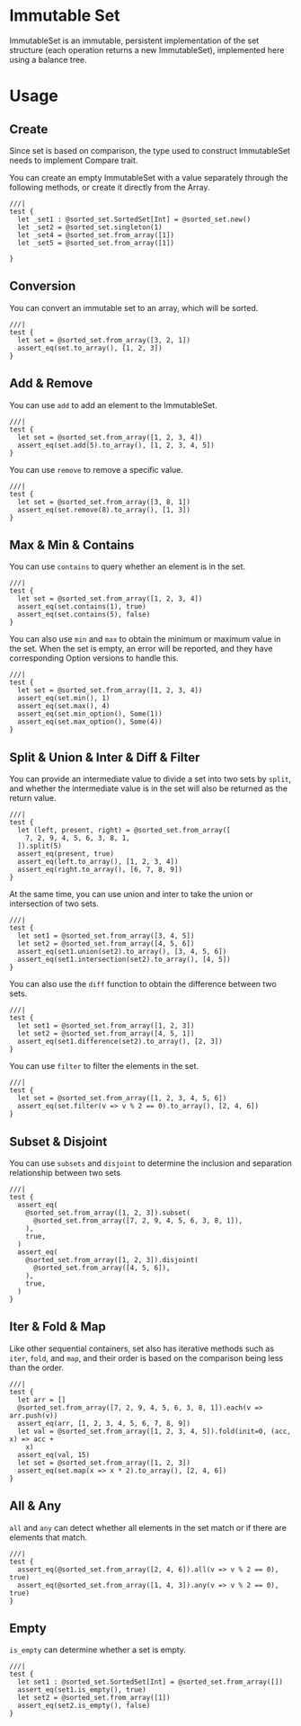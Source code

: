 # Immutable Set

ImmutableSet is an immutable, persistent implementation of the set structure (each operation returns a new ImmutableSet), implemented here using a balance tree.

# Usage

## Create

Since set is based on comparison, the type used to construct ImmutableSet needs to implement Compare trait.

You can create an empty ImmutableSet with a value separately through the following methods, or create it directly from the Array.

```moonbit
///|
test {
  let _set1 : @sorted_set.SortedSet[Int] = @sorted_set.new()
  let _set2 = @sorted_set.singleton(1)
  let _set4 = @sorted_set.from_array([1])
  let _set5 = @sorted_set.from_array([1])

}
```

## Conversion

You can convert an immutable set to an array, which will be sorted.

```moonbit
///|
test {
  let set = @sorted_set.from_array([3, 2, 1])
  assert_eq(set.to_array(), [1, 2, 3])
}
```

## Add & Remove

You can use `add` to add an element to the ImmutableSet.

```moonbit
///|
test {
  let set = @sorted_set.from_array([1, 2, 3, 4])
  assert_eq(set.add(5).to_array(), [1, 2, 3, 4, 5])
}
```

You can use `remove` to remove a specific value.

```moonbit
///|
test {
  let set = @sorted_set.from_array([3, 8, 1])
  assert_eq(set.remove(8).to_array(), [1, 3])
}
```

## Max & Min & Contains

You can use `contains` to query whether an element is in the set.

```moonbit
///|
test {
  let set = @sorted_set.from_array([1, 2, 3, 4])
  assert_eq(set.contains(1), true)
  assert_eq(set.contains(5), false)
}
```

You can also use `min` and `max` to obtain the minimum or maximum value in the set. When the set is empty, an error will be reported, and they have corresponding Option versions to handle this.

```moonbit
///|
test {
  let set = @sorted_set.from_array([1, 2, 3, 4])
  assert_eq(set.min(), 1)
  assert_eq(set.max(), 4)
  assert_eq(set.min_option(), Some(1))
  assert_eq(set.max_option(), Some(4))
}
```

## Split & Union & Inter & Diff & Filter

You can provide an intermediate value to divide a set into two sets by `split`, and whether the intermediate value is in the set will also be returned as the return value.

```moonbit
///|
test {
  let (left, present, right) = @sorted_set.from_array([
    7, 2, 9, 4, 5, 6, 3, 8, 1,
  ]).split(5)
  assert_eq(present, true)
  assert_eq(left.to_array(), [1, 2, 3, 4])
  assert_eq(right.to_array(), [6, 7, 8, 9])
}
```

At the same time, you can use union and inter to take the union or intersection of two sets.

```moonbit
///|
test {
  let set1 = @sorted_set.from_array([3, 4, 5])
  let set2 = @sorted_set.from_array([4, 5, 6])
  assert_eq(set1.union(set2).to_array(), [3, 4, 5, 6])
  assert_eq(set1.intersection(set2).to_array(), [4, 5])
}
```

You can also use the `diff` function to obtain the difference between two sets.

```moonbit
///|
test {
  let set1 = @sorted_set.from_array([1, 2, 3])
  let set2 = @sorted_set.from_array([4, 5, 1])
  assert_eq(set1.difference(set2).to_array(), [2, 3])
}
```

You can use `filter` to filter the elements in the set.

```moonbit
///|
test {
  let set = @sorted_set.from_array([1, 2, 3, 4, 5, 6])
  assert_eq(set.filter(v => v % 2 == 0).to_array(), [2, 4, 6])
}
```

## Subset & Disjoint

You can use `subsets` and `disjoint` to determine the inclusion and separation relationship between two sets

```moonbit
///|
test {
  assert_eq(
    @sorted_set.from_array([1, 2, 3]).subset(
      @sorted_set.from_array([7, 2, 9, 4, 5, 6, 3, 8, 1]),
    ),
    true,
  )
  assert_eq(
    @sorted_set.from_array([1, 2, 3]).disjoint(
      @sorted_set.from_array([4, 5, 6]),
    ),
    true,
  )
}
```

## Iter & Fold & Map

Like other sequential containers, set also has iterative methods such as `iter`, `fold`, and `map`, and their order is based on the comparison being less than the order.

```moonbit
///|
test {
  let arr = []
  @sorted_set.from_array([7, 2, 9, 4, 5, 6, 3, 8, 1]).each(v => arr.push(v))
  assert_eq(arr, [1, 2, 3, 4, 5, 6, 7, 8, 9])
  let val = @sorted_set.from_array([1, 2, 3, 4, 5]).fold(init=0, (acc, x) => acc +
    x)
  assert_eq(val, 15)
  let set = @sorted_set.from_array([1, 2, 3])
  assert_eq(set.map(x => x * 2).to_array(), [2, 4, 6])
}
```

## All & Any

`all` and `any` can detect whether all elements in the set match or if there are elements that match.

```moonbit
///|
test {
  assert_eq(@sorted_set.from_array([2, 4, 6]).all(v => v % 2 == 0), true)
  assert_eq(@sorted_set.from_array([1, 4, 3]).any(v => v % 2 == 0), true)
}
```

## Empty

`is_empty` can determine whether a set is empty.

```moonbit
///|
test {
  let set1 : @sorted_set.SortedSet[Int] = @sorted_set.from_array([])
  assert_eq(set1.is_empty(), true)
  let set2 = @sorted_set.from_array([1])
  assert_eq(set2.is_empty(), false)
}
```
